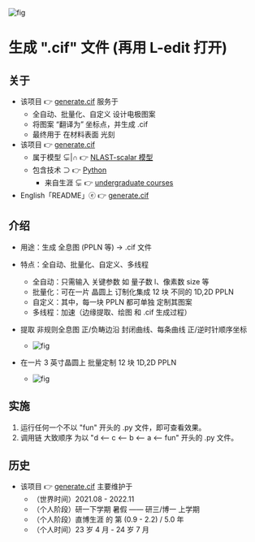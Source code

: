 <!-- ![fig](https://raw.githubusercontent.com/ChenZhu-Xie/generate.cif/master/img/cover1.png "生成 晶圆级 单个『1 维 PPLN』的 .cif 文件") -->
![fig](https://gitee.com/ChenZhu-Xie/generate.cif/raw/master/img/cover1.png "生成 晶圆级 单个『1 维 PPLN』的 .cif 文件")

# 生成 ".cif" 文件 (再用 L-edit 打开)

## 关于
* 该项目 👉 [generate.cif](https://gitee.com/ChenZhu-Xie/generate.cif) 服务于
    * 全自动、批量化、自定义 设计电极图案
    * 将图案 “翻译为” 坐标点，并生成 .cif
    * 最终用于 在材料表面 光刻
* 该项目 👉 [generate.cif](https://gitee.com/ChenZhu-Xie/generate.cif)
    * 属于模型 ⊊|∩ 👉 [NLAST-scalar 模型](https://gitee.com/ChenZhu-Xie/NLAST)
    * 包含技术 ⊃ 👉 [Python](https://github.com/ChenZhu-Xie/undergraduate_courses/tree/master/04__2.2__Courses_Engineering/6__8.2__Python_Self-study__4.0_year.xlsm)
        * 来自生涯 ⊊ 👉 [undergraduate courses](https://gitee.com/ChenZhu-Xie/undergraduate_courses)
* English「README」ⓔ 👉 [generate.cif](https://github.com/ChenZhu-Xie/generate.cif)

## 介绍
* 用途：生成 全息图 (PPLN 等) → .cif 文件
* 特点：全自动、批量化、自定义、多线程
    * 全自动：只需输入 关键参数 如 量子数 l、像素数 size 等
    * 批量化：可在一片 晶圆上 订制化集成 12 块 不同的 1D,2D PPLN
    * 自定义：其中，每一块 PPLN 都可单独 定制其图案
    * 多线程：加速（边缘提取、绘图 和 .cif 生成过程）
    
* 提取 非规则全息图 正/负畴边沿 封闭曲线、每条曲线 正/逆时针顺序坐标
    * ![fig](https://gitee.com/ChenZhu-Xie/generate.cif/raw/master/img/l=1.png "提取 多边形阵列 对应的 封闭曲线阵列")
* 在一片 3 英寸晶圆上 批量定制 12 块 1D,2D PPLN
    * ![fig](https://gitee.com/ChenZhu-Xie/generate.cif/raw/master/img/cover2.png "直接生成 晶圆级『12 个不同的 1、2 维 PPLN 阵列』的 .cif 文件")
<!-- ![fig](https://raw.githubusercontent.com/ChenZhu-Xie/generate.cif/master/img/cover2.png "直接生成 晶圆级『12 个不同的 1、2 维 PPLN 阵列』的 .cif 文件") -->

## 实施
1. 运行任何一个不以 "fun" 开头的 .py 文件，即可查看效果。
2. 调用链 大致顺序 为以 "d <-- c <-- b <-- a <-- fun" 开头的 .py 文件。

## 历史
* 该项目 👉 [generate.cif](https://gitee.com/ChenZhu-Xie/generate.cif) 主要维护于
    * （世界时间）2021.08 - 2022.11
    * （个人阶段）研一下学期 暑假 —— 研三/博一 上学期
    * （个人阶段）直博生涯 的 第 (0.9 - 2.2) / 5.0 年
    * （个人时间）23 岁 4 月 - 24 岁 7 月

<!-- ## 软件架构
软件架构说明


## 安装教程

1.  xxxx
2.  xxxx
3.  xxxx

## 使用说明

1.  xxxx
2.  xxxx
3.  xxxx

## 参与贡献

1.  Fork 本仓库
2.  新建 Feat_xxx 分支
3.  提交代码
4.  新建 Pull Request


## 特技

1.  使用 Readme\_XXX.md 来支持不同的语言，例如 Readme\_en.md, Readme\_zh.md
2.  Gitee 官方博客 [blog.gitee.com](https://blog.gitee.com)
3.  你可以 [https://gitee.com/explore](https://gitee.com/explore) 这个地址来了解 Gitee 上的优秀开源项目
4.  [GVP](https://gitee.com/gvp) 全称是 Gitee 最有价值开源项目，是综合评定出的优秀开源项目
5.  Gitee 官方提供的使用手册 [https://gitee.com/help](https://gitee.com/help)
6.  Gitee 封面人物是一档用来展示 Gitee 会员风采的栏目 [https://gitee.com/gitee-stars/](https://gitee.com/gitee-stars/) -->
